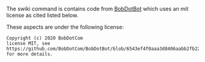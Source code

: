 The swiki command is contains code from [BobDotBot](https://github.com/BobDotCom/BobDotBot) which uses an mit license as cited listed below.

These aspects are under the following license:
  
  ```
  Copyright (c) 2020 BobDotCom
  license MIT, see https://github.com/BobDotCom/BobDotBot/blob/6543ef4f0aaa3d8406aabb2fb225b36fed706bcd/LICENSE 
  for more details.
  ```
